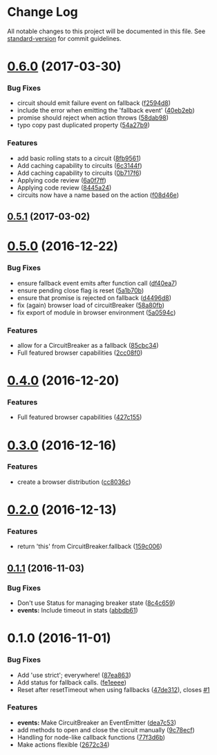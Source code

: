 # Change Log

All notable changes to this project will be documented in this file. See [standard-version](https://github.com/conventional-changelog/standard-version) for commit guidelines.

<a name="0.6.0"></a>
# [0.6.0](https://github.com/bucharest-gold/opossum/compare/v0.5.1...v0.6.0) (2017-03-30)


### Bug Fixes

* circuit should emit failure event on fallback ([f2594d8](https://github.com/bucharest-gold/opossum/commit/f2594d8))
* include the error when emitting the 'fallback event' ([40eb2eb](https://github.com/bucharest-gold/opossum/commit/40eb2eb))
* promise should reject when action throws ([58dab98](https://github.com/bucharest-gold/opossum/commit/58dab98))
* typo copy past duplicated property ([54a27b9](https://github.com/bucharest-gold/opossum/commit/54a27b9))


### Features

* add basic rolling stats to a circuit ([8fb9561](https://github.com/bucharest-gold/opossum/commit/8fb9561))
* Add caching capability to circuits ([6c3144f](https://github.com/bucharest-gold/opossum/commit/6c3144f))
* Add caching capability to circuits ([0b717f6](https://github.com/bucharest-gold/opossum/commit/0b717f6))
* Applying code review ([6a0f7ff](https://github.com/bucharest-gold/opossum/commit/6a0f7ff))
* Applying code review ([8445a24](https://github.com/bucharest-gold/opossum/commit/8445a24))
* circuits now have a name based on the action ([f08d46e](https://github.com/bucharest-gold/opossum/commit/f08d46e))



<a name="0.5.1"></a>
## [0.5.1](https://github.com/bucharest-gold/opossum/compare/v0.5.0...v0.5.1) (2017-03-02)



<a name="0.5.0"></a>
# [0.5.0](https://github.com/bucharest-gold/opossum/compare/v0.3.0...v0.5.0) (2016-12-22)


### Bug Fixes

* ensure fallback event emits after function call ([df40ea7](https://github.com/bucharest-gold/opossum/commit/df40ea7))
* ensure pending close flag is reset ([5a1b70b](https://github.com/bucharest-gold/opossum/commit/5a1b70b))
* ensure that promise is rejected on fallback ([d4496d8](https://github.com/bucharest-gold/opossum/commit/d4496d8))
* fix (again) browser load of circuitBreaker ([58a80fb](https://github.com/bucharest-gold/opossum/commit/58a80fb))
* fix export of module in browser environment ([5a0594c](https://github.com/bucharest-gold/opossum/commit/5a0594c))


### Features

* allow for a CircuitBreaker as a fallback ([85cbc34](https://github.com/bucharest-gold/opossum/commit/85cbc34))
* Full featured browser capabilities ([2cc08f0](https://github.com/bucharest-gold/opossum/commit/2cc08f0))



<a name="0.4.0"></a>
# [0.4.0](https://github.com/bucharest-gold/opossum/compare/v0.3.0...v0.4.0) (2016-12-20)


### Features

* Full featured browser capabilities ([427c155](https://github.com/bucharest-gold/opossum/commit/427c155))



<a name="0.3.0"></a>
# [0.3.0](https://github.com/bucharest-gold/opossum/compare/v0.2.0...v0.3.0) (2016-12-16)


### Features

* create a browser distribution ([cc8036c](https://github.com/bucharest-gold/opossum/commit/cc8036c))



<a name="0.2.0"></a>
# [0.2.0](https://github.com/bucharest-gold/opossum/compare/v0.1.1...v0.2.0) (2016-12-13)


### Features

* return 'this' from CircuitBreaker.fallback ([159c006](https://github.com/bucharest-gold/opossum/commit/159c006))



<a name="0.1.1"></a>
## [0.1.1](https://github.com/bucharest-gold/opossum/compare/v0.1.0...v0.1.1) (2016-11-03)


### Bug Fixes

* Don't use Status for managing breaker state ([8c4c659](https://github.com/bucharest-gold/opossum/commit/8c4c659))
* **events:** Include timeout in stats ([abbdb61](https://github.com/bucharest-gold/opossum/commit/abbdb61))



<a name="0.1.0"></a>
# 0.1.0 (2016-11-01)


### Bug Fixes

* Add 'use strict'; everywhere! ([87ea863](https://github.com/lance/opossum/commit/87ea863))
* Add status for fallback calls. ([fe1eeee](https://github.com/lance/opossum/commit/fe1eeee))
* Reset after resetTimeout when using fallbacks ([47de312](https://github.com/lance/opossum/commit/47de312)), closes [#1](https://github.com/lance/opossum/issues/1)


### Features

* **events:** Make CircuitBreaker an EventEmitter ([dea7c53](https://github.com/lance/opossum/commit/dea7c53))
* add methods to open and close the circuit manually ([9c78ecf](https://github.com/lance/opossum/commit/9c78ecf))
* Handling for node-like callback functions ([77f3d6b](https://github.com/lance/opossum/commit/77f3d6b))
* Make actions flexible ([2672c34](https://github.com/lance/opossum/commit/2672c34))
